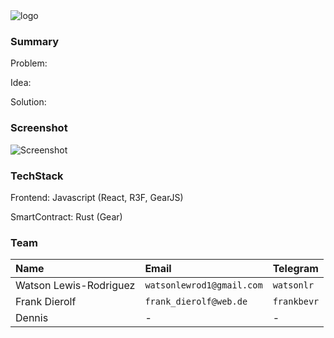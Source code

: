 <div class='center'>
<img src='https://icon-library.com/images/enhance-icon/enhance-icon-28.jpg' alt="logo">
</div>

### Summary

Problem:

Idea:

Solution:

### Screenshot

![Screenshot](https://i.ibb.co/rt42LX8/image.png)

### TechStack

Frontend: Javascript (React, R3F, GearJS)

SmartContract: Rust (Gear)

### Team

| Name                   | Email                     | Telegram    |
| :--------------------- | :------------------------ | :---------- |
| Watson Lewis-Rodriguez | `watsonlewrod1@gmail.com` | `watsonlr`  |
| Frank Dierolf          | `frank_dierolf@web.de`    | `frankbevr` |
| Dennis                 | -                         | -           |
